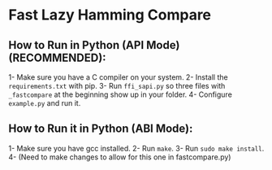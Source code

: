 # Fast Lazy Hamming Compare

## How to Run in Python (API Mode) (RECOMMENDED):

1- Make sure you have a C compiler on your system.
2- Install the `requirements.txt` with pip.
3- Run `ffi_sapi.py` so three files with `_fastcompare` at the beginning show up in your folder.
4- Configure `example.py` and run it.


## How to Run it in Python (ABI Mode):

1- Make sure you have gcc installed.
2- Run `make`.
3- Run `sudo make install`.
4- (Need to make changes to allow for this one in fastcompare.py)
